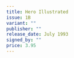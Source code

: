 ```yaml
---
title: Hero Illustrated
issue: 1B
variant: ""
publisher: ""
release_date: July 1993
signed_by: ""
price: 3.95
---
```


